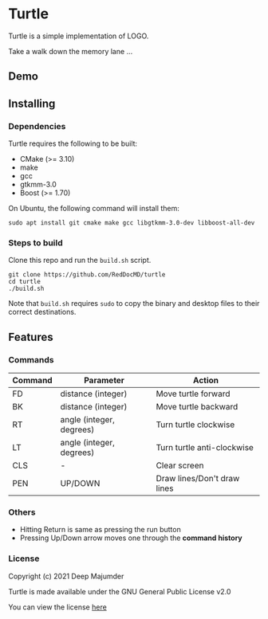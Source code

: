# Turtle

Turtle is a simple implementation of LOGO.

Take a walk down the memory lane ...

## Demo

## Installing

### Dependencies

Turtle requires the following to be built:
- CMake (>= 3.10)
- make  
- gcc
- gtkmm-3.0
- Boost (>= 1.70)

On Ubuntu, the following command will install them:
```shell
sudo apt install git cmake make gcc libgtkmm-3.0-dev libboost-all-dev
```

### Steps to build

Clone this repo and run the `build.sh` script.
```shell
git clone https://github.com/RedDocMD/turtle
cd turtle
./build.sh
```
Note that `build.sh` requires `sudo` to copy the binary and desktop files
to their correct destinations.

## Features

### Commands

| Command | Parameter | Action |
| ------- | --------- | ------ |
| FD | distance (integer) | Move turtle forward |
| BK | distance (integer) | Move turtle backward |
| RT | angle (integer, degrees) | Turn turtle clockwise |
| LT | angle (integer, degrees) | Turn turtle anti-clockwise |
| CLS | - | Clear screen |
| PEN | UP/DOWN | Draw lines/Don't draw lines |

### Others

- Hitting Return is same as pressing the run button
- Pressing Up/Down arrow moves one through the **command history**

### License
Copyright (c) 2021 Deep Majumder

Turtle is made available under the GNU General Public License v2.0

You can view the license [here](https://github.com/RedDocMD/turtle/blob/main/LICENSE)